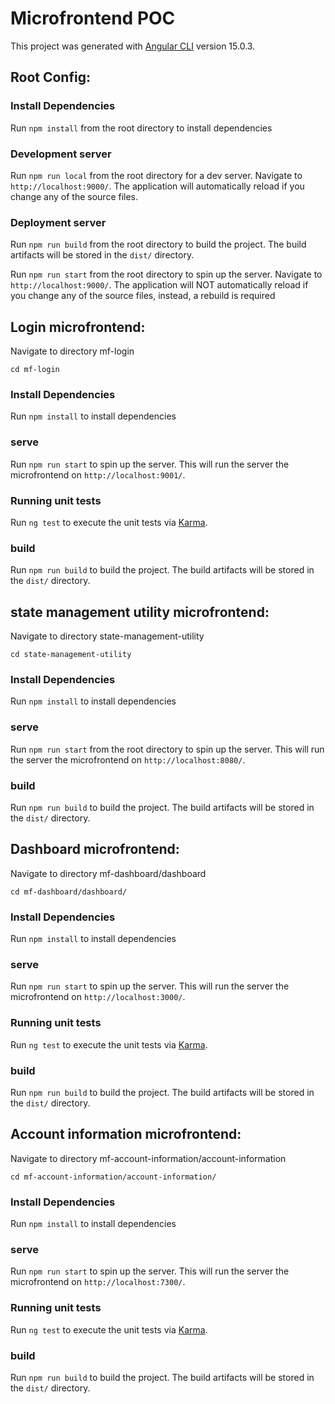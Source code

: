 # Microfrontend POC

This project was generated with [Angular CLI](https://github.com/angular/angular-cli) version 15.0.3.

## Root Config:

### Install Dependencies

Run `npm install` from the root directory to install dependencies

### Development server

Run `npm run local` from the root directory for a dev server. Navigate to `http://localhost:9000/`. The application will automatically reload if you change any of the source files.

### Deployment server

Run `npm run build` from the root directory to build the project. The build artifacts will be stored in the `dist/` directory.

Run `npm run start` from the root directory to spin up the server. Navigate to `http://localhost:9000/`. The application will NOT automatically reload if you change any of the source files, instead, a rebuild is required



## Login microfrontend:

Navigate to directory mf-login

`cd mf-login`

### Install Dependencies

Run `npm install` to install dependencies

### serve

Run `npm run start`  to spin up the server. This will run the server the microfrontend on `http://localhost:9001/`. 

### Running unit tests

Run `ng test` to execute the unit tests via [Karma](https://karma-runner.github.io).

### build

Run `npm run build` to build the project. The build artifacts will be stored in the `dist/` directory.


## state management utility microfrontend:

Navigate to directory state-management-utility

`cd state-management-utility`

### Install Dependencies

Run `npm install` to install dependencies

### serve

Run `npm run start` from the root directory to spin up the server. This will run the server the microfrontend on `http://localhost:8080/`. 

### build

Run `npm run build` to build the project. The build artifacts will be stored in the `dist/` directory.


## Dashboard microfrontend:

Navigate to directory mf-dashboard/dashboard

`cd mf-dashboard/dashboard/`

### Install Dependencies

Run `npm install` to install dependencies

### serve

Run `npm run start`  to spin up the server. This will run the server the microfrontend on `http://localhost:3000/`. 

### Running unit tests

Run `ng test` to execute the unit tests via [Karma](https://karma-runner.github.io).

### build

Run `npm run build` to build the project. The build artifacts will be stored in the `dist/` directory.


## Account information microfrontend:

Navigate to directory mf-account-information/account-information

`cd mf-account-information/account-information/`

### Install Dependencies

Run `npm install` to install dependencies

### serve

Run `npm run start`  to spin up the server. This will run the server the microfrontend on `http://localhost:7300/`. 

### Running unit tests

Run `ng test` to execute the unit tests via [Karma](https://karma-runner.github.io).

### build

Run `npm run build` to build the project. The build artifacts will be stored in the `dist/` directory.